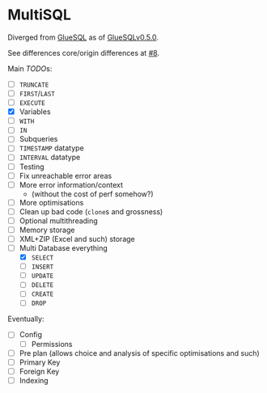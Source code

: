 # MultiSQL
Diverged from [GlueSQL](https://github.com/gluesql/gluesql) as of [GlueSQLv0.5.0](https://github.com/gluesql/gluesql/releases/tag/v0.5.0).

See differences core/origin differences at [#8](https://github.com/SyRis-Consulting/gluesql/pull/8).

Main *TODO*s:
- [ ] `TRUNCATE`
- [ ] `FIRST`/`LAST`
- [ ] `EXECUTE`
- [x] Variables
- [ ] `WITH`
- [ ] `IN`
- [ ] Subqueries
- [ ] `TIMESTAMP` datatype
- [ ] `INTERVAL` datatype
- [ ] Testing
- [ ] Fix unreachable error areas
- [ ] More error information/context
	- (without the cost of perf somehow?)
- [ ] More optimisations
- [ ] Clean up bad code (`clone`s and grossness)
- [ ] Optional multithreading
- [ ] Memory storage
- [ ] XML+ZIP (Excel and such) storage
- [ ] Multi Database everything
	- [x] `SELECT`
	- [ ] `INSERT`
	- [ ] `UPDATE`
	- [ ] `DELETE`
	- [ ] `CREATE`
	- [ ] `DROP`

Eventually:
- [ ] Config
	- [ ] Permissions
- [ ] Pre plan (allows choice and analysis of specific optimisations and such)
- [ ] Primary Key
- [ ] Foreign Key
- [ ] Indexing
